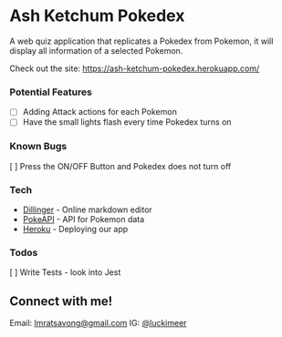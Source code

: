 # Ash Ketchum Pokedex

A web quiz application that replicates a Pokedex from Pokemon, it will display all information of a selected Pokemon.

Check out the site:
https://ash-ketchum-pokedex.herokuapp.com/

### Potential Features

- [ ] Adding Attack actions for each Pokemon
- [ ] Have the small lights flash every time Pokedex turns on

### Known Bugs

[ ] Press the ON/OFF Button and Pokedex does not turn off

### Tech

* [Dillinger] - Online markdown editor
* [PokeAPI] - API for Pokemon data
* [Heroku] - Deploying our app

### Todos

[ ] Write Tests - look into Jest

Connect with me!
----
Email: lmratsavong@gmail.com
IG: [@luckimeer]


[//]: # (These are reference links used in the body of this note and get stripped out when the markdown processor does its job. There is no need to format nicely because it shouldn't be seen. Thanks SO - http://stackoverflow.com/questions/4823468/store-comments-in-markdown-syntax)


   [Dillinger]: <https://github.com/joemccann/dillinger>
   [Heroku]: <https://www.heroku.com/>
   [PokeAPI]: <https://pokeapi.co/>
   [@luckimeer]: <https://www.instagram.com/luckimeer/>

